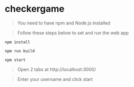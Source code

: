 # checkergame

> You need to have npm and Node.js installed

> Follow these steps below to set and run the web app

    npm install

    npm run build

    npm start

> Open 2 tabs at http://localhost:3000/

> Enter your username and click start
